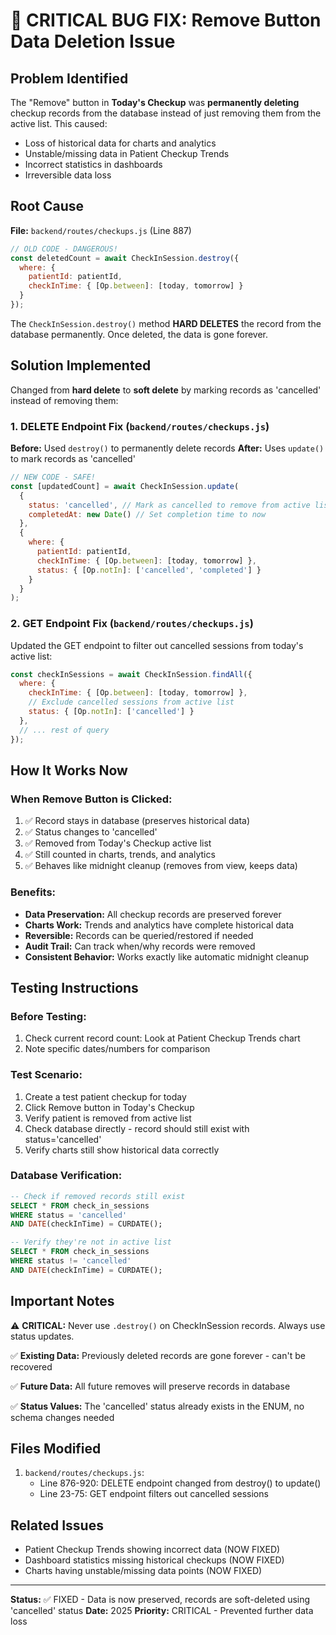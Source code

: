# 🚨 CRITICAL BUG FIX: Remove Button Data Deletion Issue

## Problem Identified
The "Remove" button in **Today's Checkup** was **permanently deleting** checkup records from the database instead of just removing them from the active list. This caused:
- Loss of historical data for charts and analytics
- Unstable/missing data in Patient Checkup Trends
- Incorrect statistics in dashboards
- Irreversible data loss

## Root Cause
**File:** `backend/routes/checkups.js` (Line 887)
```javascript
// OLD CODE - DANGEROUS!
const deletedCount = await CheckInSession.destroy({
  where: {
    patientId: patientId,
    checkInTime: { [Op.between]: [today, tomorrow] }
  }
});
```

The `CheckInSession.destroy()` method **HARD DELETES** the record from the database permanently. Once deleted, the data is gone forever.

## Solution Implemented
Changed from **hard delete** to **soft delete** by marking records as 'cancelled' instead of removing them:

### 1. DELETE Endpoint Fix (`backend/routes/checkups.js`)
**Before:** Used `destroy()` to permanently delete records
**After:** Uses `update()` to mark records as 'cancelled'

```javascript
// NEW CODE - SAFE!
const [updatedCount] = await CheckInSession.update(
  { 
    status: 'cancelled', // Mark as cancelled to remove from active list
    completedAt: new Date() // Set completion time to now
  },
  {
    where: {
      patientId: patientId,
      checkInTime: { [Op.between]: [today, tomorrow] },
      status: { [Op.notIn]: ['cancelled', 'completed'] }
    }
  }
);
```

### 2. GET Endpoint Fix (`backend/routes/checkups.js`)
Updated the GET endpoint to filter out cancelled sessions from today's active list:

```javascript
const checkInSessions = await CheckInSession.findAll({
  where: {
    checkInTime: { [Op.between]: [today, tomorrow] },
    // Exclude cancelled sessions from active list
    status: { [Op.notIn]: ['cancelled'] }
  },
  // ... rest of query
});
```

## How It Works Now

### When Remove Button is Clicked:
1. ✅ Record stays in database (preserves historical data)
2. ✅ Status changes to 'cancelled'
3. ✅ Removed from Today's Checkup active list
4. ✅ Still counted in charts, trends, and analytics
5. ✅ Behaves like midnight cleanup (removes from view, keeps data)

### Benefits:
- **Data Preservation:** All checkup records are preserved forever
- **Charts Work:** Trends and analytics have complete historical data
- **Reversible:** Records can be queried/restored if needed
- **Audit Trail:** Can track when/why records were removed
- **Consistent Behavior:** Works exactly like automatic midnight cleanup

## Testing Instructions

### Before Testing:
1. Check current record count: Look at Patient Checkup Trends chart
2. Note specific dates/numbers for comparison

### Test Scenario:
1. Create a test patient checkup for today
2. Click Remove button in Today's Checkup
3. Verify patient is removed from active list
4. Check database directly - record should still exist with status='cancelled'
5. Verify charts still show historical data correctly

### Database Verification:
```sql
-- Check if removed records still exist
SELECT * FROM check_in_sessions 
WHERE status = 'cancelled' 
AND DATE(checkInTime) = CURDATE();

-- Verify they're not in active list
SELECT * FROM check_in_sessions 
WHERE status != 'cancelled' 
AND DATE(checkInTime) = CURDATE();
```

## Important Notes

⚠️ **CRITICAL:** Never use `.destroy()` on CheckInSession records. Always use status updates.

✅ **Existing Data:** Previously deleted records are gone forever - can't be recovered

✅ **Future Data:** All future removes will preserve records in database

✅ **Status Values:** The 'cancelled' status already exists in the ENUM, no schema changes needed

## Files Modified
1. `backend/routes/checkups.js`:
   - Line 876-920: DELETE endpoint changed from destroy() to update()
   - Line 23-75: GET endpoint filters out cancelled sessions

## Related Issues
- Patient Checkup Trends showing incorrect data (NOW FIXED)
- Dashboard statistics missing historical checkups (NOW FIXED)
- Charts having unstable/missing data points (NOW FIXED)

---
**Status:** ✅ FIXED - Data is now preserved, records are soft-deleted using 'cancelled' status
**Date:** 2025
**Priority:** CRITICAL - Prevented further data loss
